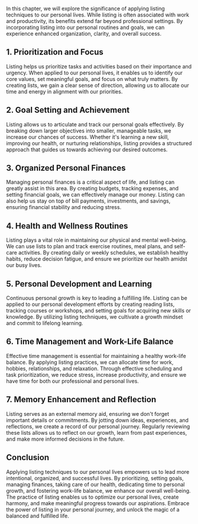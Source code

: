 
In this chapter, we will explore the significance of applying listing techniques to our personal lives. While listing is often associated with work and productivity, its benefits extend far beyond professional settings. By incorporating listing into our personal routines and goals, we can experience enhanced organization, clarity, and overall success.

**1. Prioritization and Focus**
-------------------------------

Listing helps us prioritize tasks and activities based on their importance and urgency. When applied to our personal lives, it enables us to identify our core values, set meaningful goals, and focus on what truly matters. By creating lists, we gain a clear sense of direction, allowing us to allocate our time and energy in alignment with our priorities.

**2. Goal Setting and Achievement**
-----------------------------------

Listing allows us to articulate and track our personal goals effectively. By breaking down larger objectives into smaller, manageable tasks, we increase our chances of success. Whether it's learning a new skill, improving our health, or nurturing relationships, listing provides a structured approach that guides us towards achieving our desired outcomes.

**3. Organized Personal Finances**
----------------------------------

Managing personal finances is a critical aspect of life, and listing can greatly assist in this area. By creating budgets, tracking expenses, and setting financial goals, we can effectively manage our money. Listing can also help us stay on top of bill payments, investments, and savings, ensuring financial stability and reducing stress.

**4. Health and Wellness Routines**
-----------------------------------

Listing plays a vital role in maintaining our physical and mental well-being. We can use lists to plan and track exercise routines, meal plans, and self-care activities. By creating daily or weekly schedules, we establish healthy habits, reduce decision fatigue, and ensure we prioritize our health amidst our busy lives.

**5. Personal Development and Learning**
----------------------------------------

Continuous personal growth is key to leading a fulfilling life. Listing can be applied to our personal development efforts by creating reading lists, tracking courses or workshops, and setting goals for acquiring new skills or knowledge. By utilizing listing techniques, we cultivate a growth mindset and commit to lifelong learning.

**6. Time Management and Work-Life Balance**
--------------------------------------------

Effective time management is essential for maintaining a healthy work-life balance. By applying listing practices, we can allocate time for work, hobbies, relationships, and relaxation. Through effective scheduling and task prioritization, we reduce stress, increase productivity, and ensure we have time for both our professional and personal lives.

**7. Memory Enhancement and Reflection**
----------------------------------------

Listing serves as an external memory aid, ensuring we don't forget important details or commitments. By jotting down ideas, experiences, and reflections, we create a record of our personal journey. Regularly reviewing these lists allows us to reflect on our growth, learn from past experiences, and make more informed decisions in the future.

Conclusion
----------

Applying listing techniques to our personal lives empowers us to lead more intentional, organized, and successful lives. By prioritizing, setting goals, managing finances, taking care of our health, dedicating time to personal growth, and fostering work-life balance, we enhance our overall well-being. The practice of listing enables us to optimize our personal lives, create harmony, and make meaningful progress towards our aspirations. Embrace the power of listing in your personal journey, and unlock the magic of a balanced and fulfilled life.
